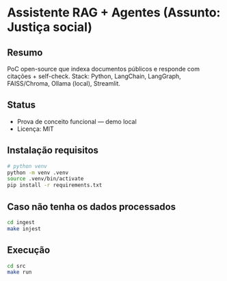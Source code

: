 # Assistente RAG + Agentes (Assunto: Justiça social)

Resumo
-------
PoC open-source que indexa documentos públicos e responde com citações + self-check. Stack: Python, LangChain, LangGraph, FAISS/Chroma, Ollama (local), Streamlit.

Status
------
- Prova de conceito funcional — demo local
- Licença: MIT

Instalação requisitos
------------------
```bash
# python venv
python -m venv .venv
source .venv/bin/activate
pip install -r requirements.txt
```
Caso não tenha os dados processados
------------------------------------
```bash
cd ingest
make injest
```
Execução
---------
```bash
cd src
make run
```
